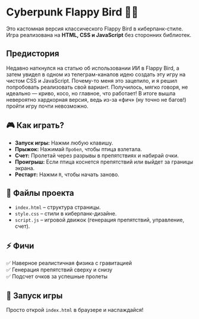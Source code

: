 # Cyberpunk Flappy Bird 🦾🌆

Это кастомная версия классического Flappy Bird в киберпанк-стиле.  
Игра реализована на **HTML, CSS и JavaScript** без сторонних библиотек.
## Предистория 
Недавно наткнулся на статью об использовании ИИ в Flappy Bird, а затем увидел в одном из телеграм-каналов идею создать эту игру на чистом CSS и JavaScript. Почему-то меня это зацепило, и я решил попробовать реализовать свой вариант. Получилось, мягко говоря, не идеально — криво, косо, но главное, что работает! В итоге вышла невероятно хардкорная версия, ведь из-за «фич» (ну точно не багов!) пройти игру почти невозможно.
## 🎮 Как играть?
- **Запуск игры:** Нажми любую клавишу.
- **Прыжок:** Нажимай `Пробел`, чтобы птица взлетала.
- **Счет:** Пролетай через разрывы в препятствиях и набирай очки.
- **Проигрыш:** Если птица коснется препятствий или выйдет за границы экрана.
- **Рестарт:** Нажми `R`, чтобы начать заново.

## 📂 Файлы проекта
- `index.html` – структура страницы.
- `style.css` – стили в киберпанк-дизайне.
- `script.js` – игровой движок (генерация препятствий, управление, счет).

## ⚡ Фичи
✅ Наверное реалистичная физика с гравитацией  
✅ Генерация препятствий сверху и снизу  
✅ Подсчет очков за успешные пролеты  

## 🚀 Запуск игры
Просто открой `index.html` в браузере и наслаждайся!  
